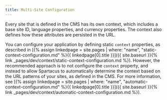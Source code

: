 ```yaml
---
title: Multi-Site Configuration
---
```


Every site that is defined in the CMS has its own context, which includes a base site ID, language properties, and currency properties. The context also defines how these attributes are persisted in the URL.

You can configure your application by defining static `context` properties, as described in [{% assign linkedpage = site.pages | where: "name", "static-context-configuration.md" %}{{ linkedpage[0].title }}]({{ site.baseurl }}{% link _pages/dev/context/static-context-configuration.md %}). However, the recommended approach is to not configure the `context` property, and instead to allow Spartacus to automatically determine the context based on the URL patterns of your sites, as defined in the CMS. For more information, see [{% assign linkedpage = site.pages | where: "name", "automatic-context-configuration.md" %}{{ linkedpage[0].title }}]({{ site.baseurl }}{% link _pages/dev/context/automatic-context-configuration.md %}).
